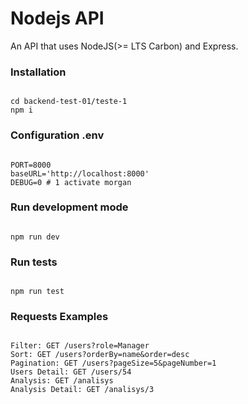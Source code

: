 #  Nodejs API

An API that uses NodeJS(>= LTS Carbon) and Express.

### Installation

```

cd backend-test-01/teste-1
npm i

```

### Configuration .env

```

PORT=8000
baseURL='http://localhost:8000'
DEBUG=0 # 1 activate morgan

```

### Run development mode

```

npm run dev

```

### Run tests

```

npm run test

```

### Requests Examples

```

Filter: GET /users?role=Manager
Sort: GET /users?orderBy=name&order=desc
Pagination: GET /users?pageSize=5&pageNumber=1
Users Detail: GET /users/54
Analysis: GET /analisys
Analysis Detail: GET /analisys/3

```